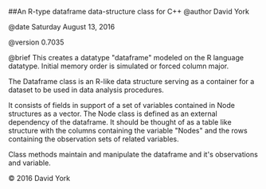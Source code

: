 ##An R-type dataframe data-structure class for C++
@author David York
 
@date Saturday August 13, 2016
 
@version 0.7035
  
  
@brief This creates a datatype "dataframe" modeled on the R language datatype.
Initial memory order is simulated or forced column major.
  
The Dataframe class is an R-like data structure serving as a container for a
dataset to be used in data analysis procedures.
  
It consists of fields in support of a set of variables contained in Node
structures as a vector<Node>.
The Node class is defined as an external dependency of the dataframe. It
should be thought of as a table like structure with the columns containing
the variable "Nodes" and the rows containing the observation sets of
related variables.
  
Class methods maintain and manipulate the dataframe and it's observations
and variable.
  
  
&copy; 2016 David York
